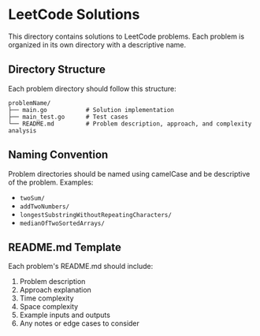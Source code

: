 # LeetCode Solutions

This directory contains solutions to LeetCode problems. Each problem is organized in its own directory with a descriptive name.

## Directory Structure

Each problem directory should follow this structure:
```
problemName/
├── main.go           # Solution implementation
├── main_test.go      # Test cases
└── README.md         # Problem description, approach, and complexity analysis
```

## Naming Convention

Problem directories should be named using camelCase and be descriptive of the problem. Examples:
- `twoSum/`
- `addTwoNumbers/`
- `longestSubstringWithoutRepeatingCharacters/`
- `medianOfTwoSortedArrays/`

## README.md Template

Each problem's README.md should include:
1. Problem description
2. Approach explanation
3. Time complexity
4. Space complexity
5. Example inputs and outputs
6. Any notes or edge cases to consider 